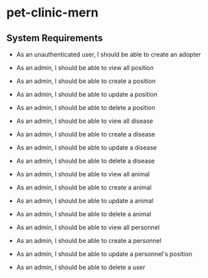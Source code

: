 # pet-clinic-mern

## System Requirements


- As an unauthenticated user, I should be able to create an adopter

- As an admin, I should be able to view all position
- As an admin, I should be able to create a position
- As an admin, I should be able to update a position
- As an admin, I should be able to delete a position

- As an admin, I should be able to view all disease
- As an admin, I should be able to create a disease
- As an admin, I should be able to update a disease
- As an admin, I should be able to delete a disease

- As an admin, I should be able to view all animal
- As an admin, I should be able to create a animal
- As an admin, I should be able to update a animal
- As an admin, I should be able to delete a animal

- As an admin, I should be able to view all personnel
- As an admin, I should be able to create a personnel
- As an admin, I should be able to update a personnel's position

- As an admin, I should be able to delete a user